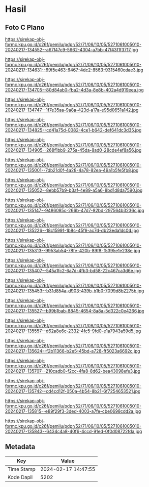 # Hasil

## Foto C Plano

https://sirekap-obj-formc.kpu.go.id/c26f/pemilu/pdpr/52/71/06/10/05/5271061005010-20240217-134552--a67f47c9-5662-4304-a7bb-47f43f1f3717.jpg

https://sirekap-obj-formc.kpu.go.id/c26f/pemilu/pdpr/52/71/06/10/05/5271061005010-20240217-134631--69f5e463-6467-4dc2-8563-9315460cdae3.jpg

https://sirekap-obj-formc.kpu.go.id/c26f/pemilu/pdpr/52/71/06/10/05/5271061005010-20240217-134705--80d84ab0-fba2-4d3a-8e8b-402a4d919eea.jpg

https://sirekap-obj-formc.kpu.go.id/c26f/pemilu/pdpr/52/71/06/10/05/5271061005010-20240217-134747--1f7e35aa-9a8a-423d-a17a-e95d0651a142.jpg

https://sirekap-obj-formc.kpu.go.id/c26f/pemilu/pdpr/52/71/06/10/05/5271061005010-20240217-134825--cd41a75d-0082-4ce1-b642-def641dc3d35.jpg

https://sirekap-obj-formc.kpu.go.id/c26f/pemilu/pdpr/52/71/06/10/05/5271061005010-20240217-134905--268f1bb9-275a-45da-8ad0-28cde4ef8a56.jpg

https://sirekap-obj-formc.kpu.go.id/c26f/pemilu/pdpr/52/71/06/10/05/5271061005010-20240217-135001--7db21d0f-4a28-4a78-82ea-49a1b5fe5fb8.jpg

https://sirekap-obj-formc.kpu.go.id/c26f/pemilu/pdpr/52/71/06/10/05/5271061005010-20240217-135052--8ebb57b9-b3af-4e89-a5a6-8bd1d8da7590.jpg

https://sirekap-obj-formc.kpu.go.id/c26f/pemilu/pdpr/52/71/06/10/05/5271061005010-20240217-135147--9486085c-266b-47d7-82bd-297564b3236c.jpg

https://sirekap-obj-formc.kpu.go.id/c26f/pemilu/pdpr/52/71/06/10/05/5271061005010-20240217-135226--18c15991-1b8c-45f9-ac7d-db23eda1dc0d.jpg

https://sirekap-obj-formc.kpu.go.id/c26f/pemilu/pdpr/52/71/06/10/05/5271061005010-20240217-135313--9953ab54-78fe-420b-89f8-f5395e1e238e.jpg

https://sirekap-obj-formc.kpu.go.id/c26f/pemilu/pdpr/52/71/06/10/05/5271061005010-20240217-135407--545a1fc2-6a7d-4fb3-bd58-22c467ca3d6e.jpg

https://sirekap-obj-formc.kpu.go.id/c26f/pemilu/pdpr/52/71/06/10/05/5271061005010-20240217-135453--b31d854a-d903-439b-b1b0-7099d8b2275b.jpg

https://sirekap-obj-formc.kpu.go.id/c26f/pemilu/pdpr/52/71/06/10/05/5271061005010-20240217-135527--b99b1bab-8845-4654-8a8a-5d322c0e4266.jpg

https://sirekap-obj-formc.kpu.go.id/c26f/pemilu/pdpr/52/71/06/10/05/5271061005010-20240217-135557--d62a8e6c-2332-4fc5-9fd0-e1a7943a59d5.jpg

https://sirekap-obj-formc.kpu.go.id/c26f/pemilu/pdpr/52/71/06/10/05/5271061005010-20240217-135624--f2b11366-b2e5-45bd-a728-ff5023a6692c.jpg

https://sirekap-obj-formc.kpu.go.id/c26f/pemilu/pdpr/52/71/06/10/05/5271061005010-20240217-135707--210cadb0-f2cc-4fa8-8d62-bea43098efe3.jpg

https://sirekap-obj-formc.kpu.go.id/c26f/pemilu/pdpr/52/71/06/10/05/5271061005010-20240217-135742--cd4cd12f-050a-4b54-8b21-6f7254653521.jpg

https://sirekap-obj-formc.kpu.go.id/c26f/pemilu/pdpr/52/71/06/10/05/5271061005010-20240217-135815--e89f29f3-3ded-4003-a7fe-cbe0698cdd2a.jpg

https://sirekap-obj-formc.kpu.go.id/c26f/pemilu/pdpr/52/71/06/10/05/5271061005010-20240217-135843--6434c4a8-40f6-4ccd-91ed-0f0d08722fda.jpg


## Metadata

| Key        | Value               |
| ---------- | ------------------- |
| Time Stamp | 2024-02-17 14:47:55 |
| Kode Dapil | 5202                |



